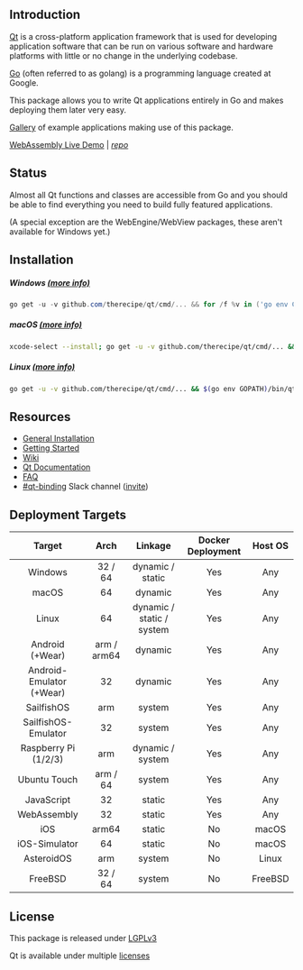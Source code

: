 Introduction
------------

[Qt](https://en.wikipedia.org/wiki/Qt_(software)) is a cross-platform application framework that is used for developing application software that can be run on various software and hardware platforms with little or no change in the underlying codebase.

[Go](https://en.wikipedia.org/wiki/Go_(programming_language)) (often referred to as golang) is a programming language created at Google.

This package allows you to write Qt applications entirely in Go and makes deploying them later very easy.

[Gallery](https://github.com/therecipe/qt/wiki/Gallery) of example applications making use of this package.

[WebAssembly Live Demo](https://therecipe.github.io/widgets_playground) | *[repo](https://github.com/therecipe/widgets_playground)*

Status
------

Almost all Qt functions and classes are accessible from Go and you should be able to find everything you need to build fully featured applications.

(A special exception are the WebEngine/WebView packages, these aren't available for Windows yet.)

Installation
------------

##### Windows [(more info)](https://github.com/therecipe/qt/wiki/Installation-on-Windows)

```powershell
go get -u -v github.com/therecipe/qt/cmd/... && for /f %v in ('go env GOPATH') do %v\bin\qtsetup test && %v\bin\qtsetup -test=false
```

##### macOS [(more info)](https://github.com/therecipe/qt/wiki/Installation-on-macOS)

```bash
xcode-select --install; go get -u -v github.com/therecipe/qt/cmd/... && $(go env GOPATH)/bin/qtsetup test && $(go env GOPATH)/bin/qtsetup -test=false
```

##### Linux [(more info)](https://github.com/therecipe/qt/wiki/Installation-on-Linux)

```bash
go get -u -v github.com/therecipe/qt/cmd/... && $(go env GOPATH)/bin/qtsetup test && $(go env GOPATH)/bin/qtsetup -test=false
```

Resources
---------

-	[General Installation](https://github.com/therecipe/qt/wiki/Installation)
-	[Getting Started](https://github.com/therecipe/qt/wiki/Getting-Started)
-	[Wiki](https://github.com/therecipe/qt/wiki)
-	[Qt Documentation](https://doc.qt.io/qt-5/classes.html)
-	[FAQ](https://github.com/therecipe/qt/wiki/FAQ)
-	[#qt-binding](https://gophers.slack.com/messages/qt-binding/details) Slack channel ([invite](https://invite.slack.golangbridge.org)\)

Deployment Targets
------------------

| Target                   | Arch        | Linkage                   | Docker Deployment | Host OS |
|:------------------------:|:-----------:|:-------------------------:|:-----------------:|:-------:|
|         Windows          |   32 / 64   |     dynamic / static      |        Yes        |   Any   |
|          macOS           |     64      |          dynamic          |        Yes        |   Any   |
|          Linux           |     64      | dynamic / static / system |        Yes        |   Any   |
|     Android (+Wear)      | arm / arm64 |          dynamic          |        Yes        |   Any   |
| Android-Emulator (+Wear) |     32      |          dynamic          |        Yes        |   Any   |
|        SailfishOS        |     arm     |          system           |        Yes        |   Any   |
|   SailfishOS-Emulator    |     32      |          system           |        Yes        |   Any   |
|   Raspberry Pi (1/2/3)   |     arm     |     dynamic / system      |        Yes        |   Any   |
|       Ubuntu Touch       |  arm / 64   |          system           |        Yes        |   Any   |
|        JavaScript        |     32      |          static           |        Yes        |   Any   |
|       WebAssembly        |     32      |          static           |        Yes        |   Any   |
|           iOS            |    arm64    |          static           |        No         |  macOS  |
|      iOS-Simulator       |     64      |          static           |        No         |  macOS  |
|        AsteroidOS        |     arm     |          system           |        No         |  Linux  |
|         FreeBSD          |   32 / 64   |          system           |        No         | FreeBSD |

License
-------

This package is released under [LGPLv3](https://opensource.org/licenses/LGPL-3.0)

Qt is available under multiple [licenses](https://www.qt.io/licensing)
